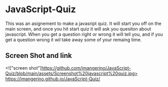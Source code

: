 # JavaScript-Quiz
This was an asignement to make a javasript quiz. It will start you off on the main screen, and once you hit
start quiz it will ask you quesiton about javascript. When you get a question right or wrong it will tell you, and 
if you get a question wrong it wil take away some of your remaing time.
## Screen Shot and link
<!["screen shot"]https://github.com/jmangerino/JavaScript-Quiz/blob/main/assets/Screenshot%20javascript%20quiz.jpg>
https://jmangerino.github.io/JavaScript-Quiz/


